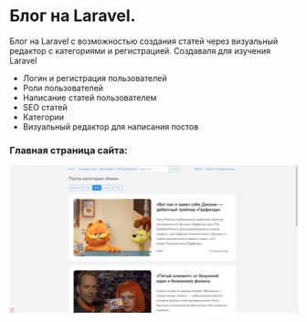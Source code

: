 # Блог на Laravel.

Блог на Laravel c возможностью создания статей через визуальный редактор с категориями и регистрацией. Создаваля для изучения Laravel

-   Логин и регистрация пользователей
-   Роли пользователей
-   Написание статей пользователем
-   SEO статей
-   Категории
-   Визуальный редактор для написания постов

### Главная страница сайта:

![Alt-текст](https://github.com/mirich90/laravel_blog/blob/master/1.PNG?raw=true "Блог-платформа")
